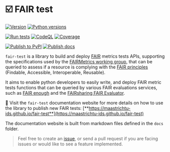 # ☑️ FAIR test

[![Version](https://img.shields.io/pypi/v/fair-test)](https://pypi.org/project/fair-test) [![Python versions](https://img.shields.io/pypi/pyversions/fair-test)](https://pypi.org/project/fair-test)

[![Run tests](https://github.com/MaastrichtU-IDS/fair-test/actions/workflows/run-tests.yml/badge.svg)](https://github.com/MaastrichtU-IDS/fair-test/actions/workflows/run-tests.yml) [![CodeQL](https://github.com/MaastrichtU-IDS/fair-test/actions/workflows/codeql-analysis.yml/badge.svg)](https://github.com/MaastrichtU-IDS/fair-test/actions/workflows/codeql-analysis.yml) [![Coverage](https://sonarcloud.io/api/project_badges/measure?project=MaastrichtU-IDS_fair-test&metric=coverage)](https://sonarcloud.io/dashboard?id=MaastrichtU-IDS_fair-test)

[![Publish to PyPI](https://github.com/MaastrichtU-IDS/fair-test/actions/workflows/publish-package.yml/badge.svg)](https://github.com/MaastrichtU-IDS/fair-test/actions/workflows/publish-package.yml) [![Publish docs](https://github.com/MaastrichtU-IDS/fair-test/actions/workflows/publish-docs.yml/badge.svg)](https://github.com/MaastrichtU-IDS/fair-test/actions/workflows/publish-docs.yml)

`fair-test` is a library to build and deploy [FAIR](https://www.go-fair.org/fair-principles/) metrics tests APIs, supporting the specifications used by the [FAIRMetrics working group](https://github.com/FAIRMetrics/Metrics), that can be queried to assess if a resource is complying with the [FAIR principles](https://www.go-fair.org/fair-principles/) (Findable, Accessible, Interoperable, Reusable).

It aims to enable python developers to easily write, and deploy FAIR metric tests functions that can be queried by various FAIR evaluations services, such as [FAIR enough](https://fair-enough.semanticscience.org/) and the [FAIRsharing FAIR Evaluator](https://fairsharing.github.io/FAIR-Evaluator-FrontEnd/).

📖 Visit the `fair-test` documentation website for more details on how to use the library to publish new FAIR tests: [**https://maastrichtu-ids.github.io/fair-test**](https://maastrichtu-ids.github.io/fair-test)

The documentation website is built from markdown files defined in the `docs` folder.

> Feel free to create an [issue](/issues), or send a pull request if you are facing issues or would like to see a feature implemented.
